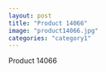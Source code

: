 ```yaml
---
layout: post
title: "Product 14066"
image: "product14066.jpg"
categories: "category1"
---
```

Product 14066
